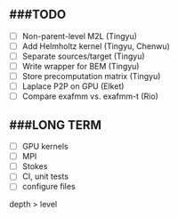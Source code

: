 ###TODO
-------------

- [ ] Non-parent-level M2L (Tingyu)
- [ ] Add Helmholtz kernel (Tingyu, Chenwu)
- [ ] Separate sources/target (Tingyu)
- [ ] Write wrapper for BEM (Tingyu)
- [ ] Store precomputation matrix (Tingyu)
- [ ] Laplace P2P on GPU (Elket)
- [ ] Compare exafmm vs. exafmm-t (Rio)

###LONG TERM
-------------
- [ ] GPU kernels
- [ ] MPI
- [ ] Stokes
- [ ] CI, unit tests
- [ ] configure files

depth > level